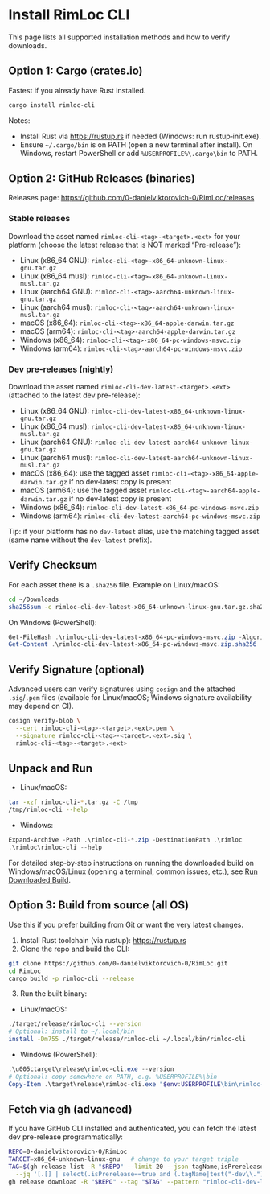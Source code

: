 # Install RimLoc CLI

This page lists all supported installation methods and how to verify downloads.

## Option 1: Cargo (crates.io)

Fastest if you already have Rust installed.

```bash
cargo install rimloc-cli
```

Notes:
- Install Rust via https://rustup.rs if needed (Windows: run rustup‑init.exe).
- Ensure `~/.cargo/bin` is on PATH (open a new terminal after install). On Windows, restart PowerShell or add `%USERPROFILE%\.cargo\bin` to PATH.

## Option 2: GitHub Releases (binaries)

Releases page: https://github.com/0-danielviktorovich-0/RimLoc/releases

### Stable releases

Download the asset named `rimloc-cli-<tag>-<target>.<ext>` for your platform (choose the latest release that is NOT marked “Pre-release”):
- Linux (x86_64 GNU): `rimloc-cli-<tag>-x86_64-unknown-linux-gnu.tar.gz`
- Linux (x86_64 musl): `rimloc-cli-<tag>-x86_64-unknown-linux-musl.tar.gz`
- Linux (aarch64 GNU): `rimloc-cli-<tag>-aarch64-unknown-linux-gnu.tar.gz`
- Linux (aarch64 musl): `rimloc-cli-<tag>-aarch64-unknown-linux-musl.tar.gz`
- macOS (x86_64): `rimloc-cli-<tag>-x86_64-apple-darwin.tar.gz`
- macOS (arm64): `rimloc-cli-<tag>-aarch64-apple-darwin.tar.gz`
- Windows (x86_64): `rimloc-cli-<tag>-x86_64-pc-windows-msvc.zip`
- Windows (arm64): `rimloc-cli-<tag>-aarch64-pc-windows-msvc.zip`

### Dev pre-releases (nightly)

Download the asset named `rimloc-cli-dev-latest-<target>.<ext>` (attached to the latest dev pre-release):
- Linux (x86_64 GNU): `rimloc-cli-dev-latest-x86_64-unknown-linux-gnu.tar.gz`
- Linux (x86_64 musl): `rimloc-cli-dev-latest-x86_64-unknown-linux-musl.tar.gz`
- Linux (aarch64 GNU): `rimloc-cli-dev-latest-aarch64-unknown-linux-gnu.tar.gz`
- Linux (aarch64 musl): `rimloc-cli-dev-latest-aarch64-unknown-linux-musl.tar.gz`
- macOS (x86_64): use the tagged asset `rimloc-cli-<tag>-x86_64-apple-darwin.tar.gz` if no dev‑latest copy is present
- macOS (arm64): use the tagged asset `rimloc-cli-<tag>-aarch64-apple-darwin.tar.gz` if no dev‑latest copy is present
- Windows (x86_64): `rimloc-cli-dev-latest-x86_64-pc-windows-msvc.zip`
- Windows (arm64): `rimloc-cli-dev-latest-aarch64-pc-windows-msvc.zip`

Tip: if your platform has no `dev-latest` alias, use the matching tagged asset (same name without the `dev-latest` prefix).

## Verify Checksum

For each asset there is a `.sha256` file. Example on Linux/macOS:

```bash
cd ~/Downloads
sha256sum -c rimloc-cli-dev-latest-x86_64-unknown-linux-gnu.tar.gz.sha256
```

On Windows (PowerShell):

```powershell
Get-FileHash .\rimloc-cli-dev-latest-x86_64-pc-windows-msvc.zip -Algorithm SHA256
Get-Content .\rimloc-cli-dev-latest-x86_64-pc-windows-msvc.zip.sha256
```

## Verify Signature (optional)

Advanced users can verify signatures using `cosign` and the attached `.sig`/`.pem` files (available for Linux/macOS; Windows signature availability may depend on CI).

```bash
cosign verify-blob \
  --cert rimloc-cli-<tag>-<target>.<ext>.pem \
  --signature rimloc-cli-<tag>-<target>.<ext>.sig \
  rimloc-cli-<tag>-<target>.<ext>
```

## Unpack and Run

- Linux/macOS:

```bash
tar -xzf rimloc-cli-*.tar.gz -C /tmp
/tmp/rimloc-cli --help
```

- Windows:

```powershell
Expand-Archive -Path .\rimloc-cli-*.zip -DestinationPath .\rimloc
.\rimloc\rimloc-cli --help
```

For detailed step‑by‑step instructions on running the downloaded build on Windows/macOS/Linux (opening a terminal, common issues, etc.), see [Run Downloaded Build](install_run.md).

## Option 3: Build from source (all OS)

Use this if you prefer building from Git or want the very latest changes.

1) Install Rust toolchain (via rustup): https://rustup.rs
2) Clone the repo and build the CLI:

```bash
git clone https://github.com/0-danielviktorovich-0/RimLoc.git
cd RimLoc
cargo build -p rimloc-cli --release
```

3) Run the built binary:

- Linux/macOS:

```bash
./target/release/rimloc-cli --version
# Optional: install to ~/.local/bin
install -Dm755 ./target/release/rimloc-cli ~/.local/bin/rimloc-cli
```

- Windows (PowerShell):

```powershell
.\u005ctarget\release\rimloc-cli.exe --version
# Optional: copy somewhere on PATH, e.g. %USERPROFILE%\bin
Copy-Item .\target\release\rimloc-cli.exe "$env:USERPROFILE\bin\rimloc-cli.exe"
```

## Fetch via gh (advanced)

If you have GitHub CLI installed and authenticated, you can fetch the latest dev pre-release programmatically:

```bash
REPO=0-danielviktorovich-0/RimLoc
TARGET=x86_64-unknown-linux-gnu   # change to your target triple
TAG=$(gh release list -R "$REPO" --limit 20 --json tagName,isPrerelease,createdAt \
  --jq '[.[] | select(.isPrerelease==true and (.tagName|test("-dev\\.")))] | sort_by(.createdAt) | last.tagName')
gh release download -R "$REPO" --tag "$TAG" --pattern "rimloc-cli-dev-latest-$TARGET.*" -D .
```
